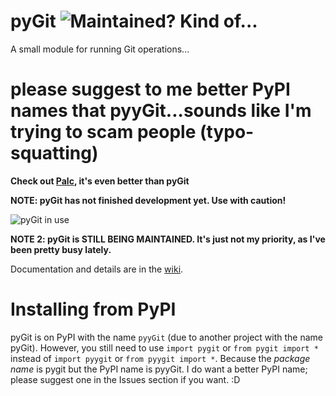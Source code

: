 # pyGit ![Maintained? Kind of...](https://img.shields.io/badge/maintained%3F-on%20and%20off-yellow)
A small module for running Git operations...

# please suggest to me better PyPI names that pyyGit...sounds like I'm trying to scam people (typo-squatting)

**Check out [Palc](https://github.com/thetechrobo/python-text-calculator), it's even better than pyGit**

**NOTE: pyGit has not finished development yet. Use with caution!**

![pyGit in use](https://thetechrobo.github.io/resources-online/PyGit_GIFv3.gif)

**NOTE 2: pyGit is STILL BEING MAINTAINED. It's just not my priority, as I've been pretty busy lately.**

Documentation and details are in the [wiki](https://github.com/thetechrobo/pygit/wiki).

# Installing from PyPI
pyGit is on PyPI with the name `pyyGit` (due to another project with the name pyGit). However, you still need to use `import pygit` or `from pygit import *` instead of `import pyygit` or `from pyygit import *`. Because the *package name* is pygit but the PyPI name is pyyGit. I do want a better PyPI name; please suggest one in the Issues section if you want. :D
